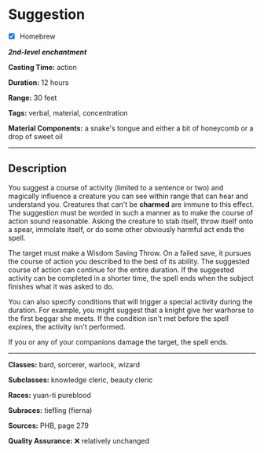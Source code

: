 # Suggestion

- [x] Homebrew

***2nd-level enchantment***

**Casting Time:** action

**Duration:** 12 hours

**Range:** 30 feet

**Tags:** verbal, material, concentration

**Material Components:** a snake's tongue and either a bit of honeycomb or a drop of sweet oil

---

## Description
You suggest a course of activity (limited to a sentence or two) and magically influence a creature you can see within range that can hear and understand you.
Creatures that can't be **charmed** are immune to this effect.
The suggestion must be worded in such a manner as to make the course of action sound reasonable.
Asking the creature to stab itself, throw itself onto a spear, immolate itself, or do some other obviously harmful act ends the spell.

The target must make a Wisdom Saving Throw.
On a failed save, it pursues the course of action you described to the best of its ability.
The suggested course of action can continue for the entire duration.
If the suggested activity can be completed in a shorter time, the spell ends when the subject finishes what it was asked to do.

You can also specify conditions that will trigger a special activity during the duration.
For example, you might suggest that a knight give her warhorse to the first beggar she meets.
If the condition isn't met before the spell expires, the activity isn't performed.

If you or any of your companions damage the target, the spell ends.

---

**Classes:** bard, sorcerer, warlock, wizard

**Subclasses:** knowledge cleric, beauty cleric

**Races:** yuan-ti pureblood

**Subraces:** tiefling (fierna)

**Sources:** PHB, page 279

**Quality Assurance:** :x: relatively unchanged
